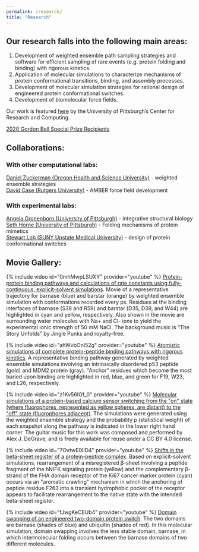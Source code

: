 ```yaml
---
permalink: /research/
title: "Research"
---
```


## Our research falls into the following main areas:

1) Development of weighted ensemble path sampling strategies and software for efficient sampling of rare events (e.g. protein folding and binding) with rigorous kinetics.  
2) Application of molecular simulations to characterize mechanisms of protein conformational transitions, binding, and assembly processes.  
3) Development of molecular simulation strategies for rational design of engineered protein conformational switches.  
4) Development of biomolecular force fields.  

Our work is featured [here](https://crc.pitt.edu/unexplored-region) by the University of Pittsburgh’s Center for Research and Computing.

[2020 Gordon Bell Special Prize Recipients](https://ltchong.github.io/gordon_bell_prize)

## Collaborations:
### With other computational labs:

[Daniel Zuckerman (Oregon Health and Science University)](https://www.ohsu.edu/xd/education/schools/school-of-medicine/departments/basic-science-departments/biomedical-engineering/bme-labs/zuckerman-lab/index.cfm) - weighted ensemble strategies  
[David Case (Rutgers University)](http://casegroup.rutgers.edu/) - AMBER force field development  

### With experimental labs:

[Angela Gronenborn (University of Pittsburgh)](http://www.amg.structbio.pitt.edu/) - integrative structural biology  
[Seth Horne (University of Pittsburgh)](https://www.chem.pitt.edu/person/seth-horne) - Folding mechanisms of protein mimetics  
[Stewart Loh (SUNY Upstate Medical University)](http://www.upstate.edu/biochem/faculty/?empID=lohs) - design of protein conformational switches  


## Movie Gallery:

{% include video id="0mhMwpLSUXY" provider="youtube" %}
[Protein-protein binding pathways and calculations of rate constants using fully-continuous, explicit-solvent simulations](https://pubs.rsc.org/en/content/articlelanding/2019/sc/c8sc04811h#!divAbstract). Movie of a representative trajectory for barnase (blue) and barstar (orange) by weighted ensemble simulation with conformations recorded every ps. Residues at the binding interfaces of barnase (S38 and R59) and barstar (D35, D39, and W44) are highlighted in cyan and yellow, respectively. Also shown in the movie are surrounding water molecules with Na+ and Cl- ions to yield the experimental ionic strength of 50 mM NaCl. The background music is “The Story Unfolds” by Jingle Punks and royalty-free.


{% include video id="ahWvbOnI52g" provider="youtube" %}
[Atomistic simulations of complete protein-peptide binding pathways with rigorous kinetics](http://pubs.acs.org/doi/abs/10.1021/acs.jpclett.6b01502). A representative binding pathway generated by weighted ensemble simulations involving an intrinsically disordered p53 peptide (gold) and MDM2 protein (gray). "Anchor" residues which become the most buried upon binding are highlighted in red, blue, and green for F19, W23, and L26, respectively. 


{% include video id="z1Kv56IOf_0" provider="youtube" %}
[Molecular simulations of a protein-based calcium sensor switching from the "on" state (where fluorophores, represented as yellow spheres, are distant) to the "off" state (fluorophores adjacent)](https://www.nature.com/articles/s41467-018-03228-6).  The simulations were generated using the weighted ensemble strategy and the probability p (statistical weight) of each snapshot along the pathway is indicated in the lower right hand corner. The guitar music for this work was composed and performed by Alex J. DeGrave, and is freely available for reuse under a CC BY 4.0 license.


{% include video id="7OvtwElXlD4" provider="youtube" %}
[Shifts in the beta-sheet register of a protein-peptide complex](http://www.sciencedirect.com/science/article/pii/S0006349511003833). Based on explicit-solvent simulations, rearrangement of a misregistered β-sheet involving a peptide fragment of the hNIFK signaling protein (yellow) and the complementary β-strand of the FHA domain receptor of the Ki67 cancer marker protein (cyan) occurs via an "aromatic crawling" mechanism in which the anchoring of peptide residue F263 into a transient hydrophobic pocket of the receptor appears to facilitate rearrangement to the native state with the intended beta-sheet register.


{% include video id="fJwgKeCEUb4" provider="youtube" %}
[Domain swapping of an engineered two-domain protein switch](http://www.sciencedirect.com/science/article/pii/S0006349510052549). The two domains are barnase (shades of blue) and ubiquitin (shades of red). In this molecular simulation, domain swapping involves the less stable domain, barnase, in which intermolecular folding occurs between the barnase domains of two different molecules.
